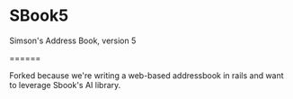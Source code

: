 SBook5
======

Simson's Address Book, version 5

======

Forked because we're writing a web-based addressbook in rails and want to leverage Sbook's AI library.
